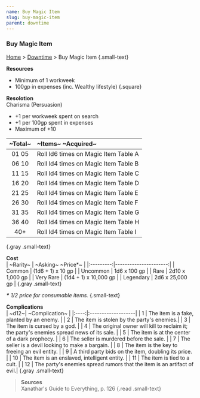 ```yaml
---
name: Buy Magic Item
slug: buy-magic-item
parent: downtime
---
```

### Buy Magic Item
[Home](dm-operations-center) > [Downtime](downtime) > Buy Magic Item {.small-text}

**Resources**<br/>
- Minimum of 1 workweek
- 100gp in expenses (inc. Wealthy lifestyle)
{.square}

**Resolotion**<br/>
Charisma (Persuasion) 
- +1 per workweek spent on search
- +1 per 100gp spent in expenses
- Maximum of +10

|~Total~| ~Items~ ~Acquired~ |
|:-----:|:-------------------|
| 01 05 | Roll ld6 times on Magic Item Table A |
| 06 10 | Roll ld4 times on Magic Item Table B |
| 11 15 | Roll ld4 times on Magic Item Table C |
| 16 20 | Roll ld4 times on Magic Item Table D |
| 21 25 | Roll ld4 times on Magic Item Table E |
| 26 30 | Roll ld4 times on Magic Item Table F |
| 31 35 | Roll ld4 times on Magic Item Table G |
| 36 40 | Roll ld4 times on Magic Item Table H |
|  40+  | Roll ld4 times on Magic Item Table I |
{.gray .small-text}

**Cost**<br/>
| ~Rarity~  | ~Asking~ ~Price*~     |
|:---------:|----------------------:|
| Common    | (1d6 + 1) x 10 gp     |
| Uncommon  | 1d6 x 100 gp          |
| Rare      | 2d10 x 1,000 gp       |
| Very Rare | (1d4 + 1) x 10,000 gp |
| Legendary | 2d6 x 25,000 gp       |
{.gray .small-text}

***\*** 1/2 price for consumable items.* {.small-text}

**Complications**<br/>
| ~d12~| ~Complication~     |
|:----:|:-------------------|
|   1  | The item is a fake, planted by an enemy.  |
|   2  | The item is stolen by the party's enemies.|
|   3  | The item is cursed by a god. |
|   4  | The original owner will kill to reclaim it; the party's enemies spread news of its sale. |
|   5  | The item is at the center of a dark prophecy. |
|   6  | The seller is murdered before the sale. |
|   7  | The seller is a devil looking to make a bargain. |
|   8  | The item is the key to freeing an evil entity. |
|   9  | A third party bids on the item, doubling its price. |
|  10  | The item is an enslaved, intelligent entity. |
|  11  | The item is tied to a cult. |
|  12  | The party's enemies spread rumors that the item is an artifact of evil.|
{.gray .small-text}


> **Sources** <br/>
> Xanathar's Guide to Everything, p. 126
{.read .small-text}